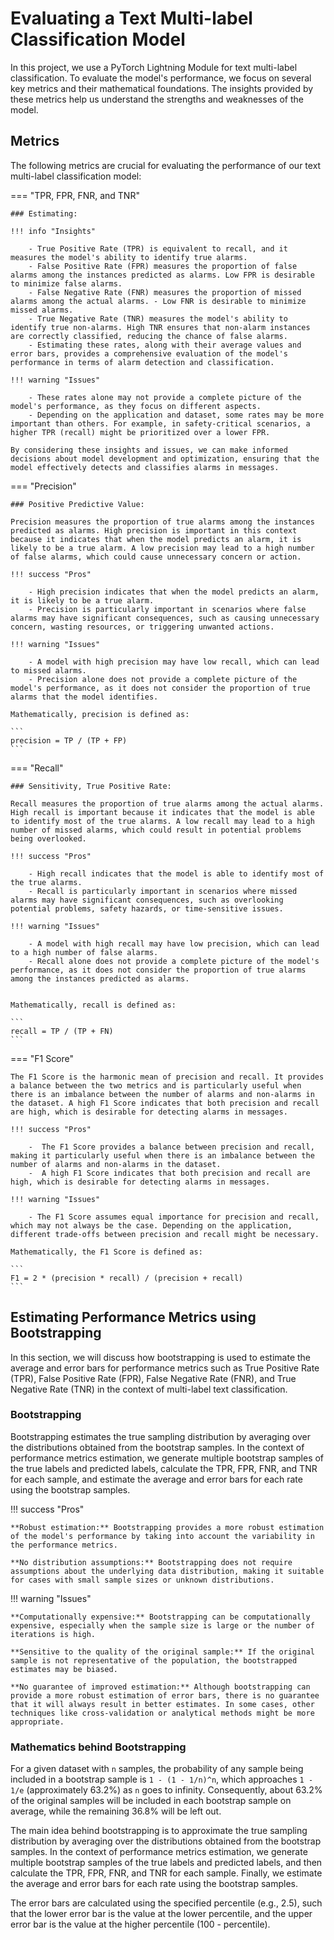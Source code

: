 
# Evaluating a Text Multi-label Classification Model

In this project, we use a PyTorch Lightning Module for text multi-label classification. To evaluate the model's performance, we focus on several key metrics and their mathematical foundations. The insights provided by these metrics help us understand the strengths and weaknesses of the model.

## Metrics

The following metrics are crucial for evaluating the performance of our text multi-label classification model:

===  "TPR, FPR, FNR, and TNR"

    ### Estimating:

    !!! info "Insights"

        - True Positive Rate (TPR) is equivalent to recall, and it measures the model's ability to identify true alarms.
        - False Positive Rate (FPR) measures the proportion of false alarms among the instances predicted as alarms. Low FPR is desirable to minimize false alarms.
        - False Negative Rate (FNR) measures the proportion of missed alarms among the actual alarms. - Low FNR is desirable to minimize missed alarms.
        - True Negative Rate (TNR) measures the model's ability to identify true non-alarms. High TNR ensures that non-alarm instances are correctly classified, reducing the chance of false alarms.
        - Estimating these rates, along with their average values and error bars, provides a comprehensive evaluation of the model's performance in terms of alarm detection and classification.

    !!! warning "Issues"

        - These rates alone may not provide a complete picture of the model's performance, as they focus on different aspects.
        - Depending on the application and dataset, some rates may be more important than others. For example, in safety-critical scenarios, a higher TPR (recall) might be prioritized over a lower FPR.

    By considering these insights and issues, we can make informed decisions about model development and optimization, ensuring that the model effectively detects and classifies alarms in messages.

===  "Precision"

    ### Positive Predictive Value: 

    Precision measures the proportion of true alarms among the instances predicted as alarms. High precision is important in this context because it indicates that when the model predicts an alarm, it is likely to be a true alarm. A low precision may lead to a high number of false alarms, which could cause unnecessary concern or action.

    !!! success "Pros"

        - High precision indicates that when the model predicts an alarm, it is likely to be a true alarm.
        - Precision is particularly important in scenarios where false alarms may have significant consequences, such as causing unnecessary concern, wasting resources, or triggering unwanted actions.

    !!! warning "Issues"

        - A model with high precision may have low recall, which can lead to missed alarms.
        - Precision alone does not provide a complete picture of the model's performance, as it does not consider the proportion of true alarms that the model identifies.

    Mathematically, precision is defined as:

    ```
    precision = TP / (TP + FP)
    ```

===  "Recall" 

    ### Sensitivity, True Positive Rate:

    Recall measures the proportion of true alarms among the actual alarms. High recall is important because it indicates that the model is able to identify most of the true alarms. A low recall may lead to a high number of missed alarms, which could result in potential problems being overlooked.

    !!! success "Pros"

        - High recall indicates that the model is able to identify most of the true alarms.
        - Recall is particularly important in scenarios where missed alarms may have significant consequences, such as overlooking potential problems, safety hazards, or time-sensitive issues.

    !!! warning "Issues"

        - A model with high recall may have low precision, which can lead to a high number of false alarms.
        - Recall alone does not provide a complete picture of the model's performance, as it does not consider the proportion of true alarms among the instances predicted as alarms.


    Mathematically, recall is defined as:

    ```
    recall = TP / (TP + FN)
    ```

===  "F1 Score"

    The F1 Score is the harmonic mean of precision and recall. It provides a balance between the two metrics and is particularly useful when there is an imbalance between the number of alarms and non-alarms in the dataset. A high F1 Score indicates that both precision and recall are high, which is desirable for detecting alarms in messages.

    !!! success "Pros"

        -  The F1 Score provides a balance between precision and recall, making it particularly useful when there is an imbalance between the number of alarms and non-alarms in the dataset.
        -  A high F1 Score indicates that both precision and recall are high, which is desirable for detecting alarms in messages.

    !!! warning "Issues"

        - The F1 Score assumes equal importance for precision and recall, which may not always be the case. Depending on the application, different trade-offs between precision and recall might be necessary.

    Mathematically, the F1 Score is defined as:

    ```
    F1 = 2 * (precision * recall) / (precision + recall)
    ```


## Estimating Performance Metrics using Bootstrapping

In this section, we will discuss how bootstrapping is used to estimate the average and error bars for performance metrics such as True Positive Rate (TPR), False Positive Rate (FPR), False Negative Rate (FNR), and True Negative Rate (TNR) in the context of multi-label text classification.

### Bootstrapping

Bootstrapping estimates the true sampling distribution by averaging over the distributions obtained from the bootstrap samples. In the context of performance metrics estimation, we generate multiple bootstrap samples of the true labels and predicted labels, calculate the TPR, FPR, FNR, and TNR for each sample, and estimate the average and error bars for each rate using the bootstrap samples.

!!! success "Pros"

    **Robust estimation:** Bootstrapping provides a more robust estimation of the model's performance by taking into account the variability in the performance metrics.

    **No distribution assumptions:** Bootstrapping does not require assumptions about the underlying data distribution, making it suitable for cases with small sample sizes or unknown distributions.

!!! warning "Issues"

    **Computationally expensive:** Bootstrapping can be computationally expensive, especially when the sample size is large or the number of iterations is high.

    **Sensitive to the quality of the original sample:** If the original sample is not representative of the population, the bootstrapped estimates may be biased.

    **No guarantee of improved estimation:** Although bootstrapping can provide a more robust estimation of error bars, there is no guarantee that it will always result in better estimates. In some cases, other techniques like cross-validation or analytical methods might be more appropriate.

### Mathematics behind Bootstrapping

For a given dataset with `n` samples, the probability of any sample being included in a bootstrap sample is `1 - (1 - 1/n)^n`, which approaches `1 - 1/e` (approximately 63.2%) as `n` goes to infinity. Consequently, about 63.2% of the original samples will be included in each bootstrap sample on average, while the remaining 36.8% will be left out.

The main idea behind bootstrapping is to approximate the true sampling distribution by averaging over the distributions obtained from the bootstrap samples. In the context of performance metrics estimation, we generate multiple bootstrap samples of the true labels and predicted labels, and then calculate the TPR, FPR, FNR, and TNR for each sample. Finally, we estimate the average and error bars for each rate using the bootstrap samples.

The error bars are calculated using the specified percentile (e.g., 2.5), such that the lower error bar is the value at the lower percentile, and the upper error bar is the value at the higher percentile (100 - percentile).